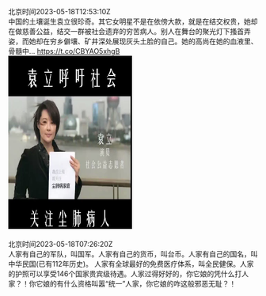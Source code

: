 北京时间2023-05-18T12:53:10Z<br>中国的土壤诞生袁立很珍奇。其它女明星不是在依傍大款，就是在结交权贵，她却在做慈善公益，结交一群被社会遗弃的穷苦病人。别人在舞台的聚光灯下搔首弄姿，而她却在穷乡僻壤、矿井深处展现灰头土脸的自己。她的高尚在她的血液里、骨髓中… https://t.co/CBYAO5xhgB<br><img src='/temp/video/2023/u-Month-5/h-Day-18/DanQing1953/1659059529500459008_0.jpg' width='250' height='350'><br><br>北京时间2023-05-18T07:26:20Z<br>人家有自己的军队，叫国军。人家有自己的货币，叫台币。人家有自己的国名，叫中华民国(已有112年历史)。 人家有全球最好的免费医疗体系，叫全民健保。人家的护照可以享受146个国家贵宾级待遇。人家过得好好的，你它娘的凭什么打人家？！你它娘的有什么资格叫嚣“统一”人家，你它娘的咋这般邪恶无耻？！<br><br><br>